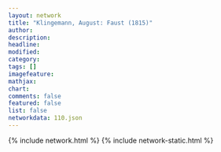 ```yaml
---
layout: network
title: "Klingemann, August: Faust (1815)"
author:
description:
headline:
modified:
category:
tags: []
imagefeature: 
mathjax: 
chart: 
comments: false
featured: false
list: false
networkdata: 110.json
---
```

{% include network.html %}
{% include network-static.html %}
